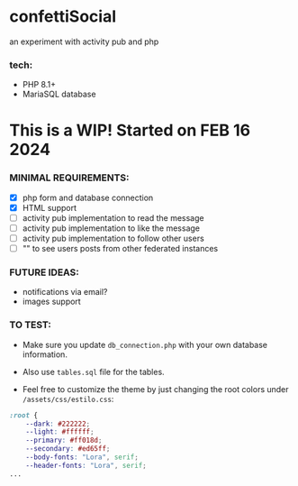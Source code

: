 # confettiSocial
an experiment with activity pub and php

### tech:
- PHP 8.1+
- MariaSQL database
  
# This is a WIP! Started on FEB 16 2024

### MINIMAL REQUIREMENTS:

- [x] php form and database connection
- [x] HTML support
- [ ] activity pub implementation to read the message
- [ ] activity pub implementation to like the message
- [ ] activity pub implementation to follow other users
- [ ] "" to see users posts from other federated instances

### FUTURE IDEAS:

- notifications via email?
- images support
  
### TO TEST:

- Make sure you update `db_connection.php` with your own database information.
- Also use `tables.sql` file for the tables.

- Feel free to customize the theme by just changing the root colors under `/assets/css/estilo.css`:
```css
:root {
    --dark: #222222;
    --light: #ffffff;
    --primary: #ff018d;
    --secondary: #ed65ff;
    --body-fonts: "Lora", serif;
    --header-fonts: "Lora", serif;
...
```
